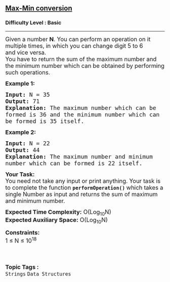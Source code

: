 <h2><a href="https://practice.geeksforgeeks.org/problems/max-min-conversion5257/1?page=4&difficulty[]=-1&category[]=Strings&sortBy=submissions">Max-Min conversion</a></h2><h3>Difficulty Level : Basic</h3><hr><div class="problems_problem_content__Xm_eO"><p><span style="font-size:18px">Given a number&nbsp;<strong>N</strong>. You can perform an&nbsp;operation on&nbsp;it multiple times, in which you can change&nbsp;digit 5 to 6 and&nbsp;vice versa.<br>
You have to return the sum of the maximum&nbsp;number&nbsp;and the minimum&nbsp;number which can be&nbsp;obtained by performing such operations.</span></p>

<p><span style="font-size:18px"><strong>Example 1:</strong></span></p>

<pre><span style="font-size:18px"><strong>Input:</strong> N = 35
<strong>Output:</strong> 71
<strong>Explanation:</strong> The maximum number which can be
formed is 36 and the minimum number which can
be formed is 35 itself.&nbsp;
</span></pre>

<p><span style="font-size:18px"><strong>Example 2:</strong></span></p>

<pre><span style="font-size:18px"><strong>Input:</strong> N = 22
<strong>Output:</strong> 44
<strong>Explanation: </strong>The maximum number and minimum
number which can be formed is 22 itself.
</span></pre>

<p><span style="font-size:18px"><strong>Your Task:</strong><br>
You need not take any input or print anything. Your task is to complete the function&nbsp;<strong><code>performOperation()</code>&nbsp;</strong>which takes a single Number&nbsp;as input and returns the sum of maximum and minimum number.</span></p>

<p><span style="font-size:18px"><strong>Expected Time Complexity:</strong>&nbsp;O(Log<sub>10</sub>N)<br>
<strong>Expected Auxiliary Space:</strong>&nbsp;O(Log<sub>10</sub>N)</span></p>

<p><span style="font-size:18px"><strong>Constraints:</strong><br>
1 ≤ N&nbsp;≤ 10<sup>18</sup></span><br>
&nbsp;</p>
</div><br><p><span style=font-size:18px><strong>Topic Tags : </strong><br><code>Strings</code>&nbsp;<code>Data Structures</code>&nbsp;